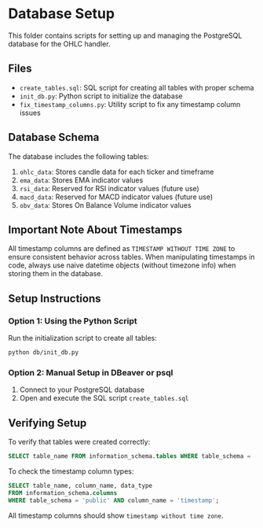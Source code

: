 # Database Setup

This folder contains scripts for setting up and managing the PostgreSQL database for the OHLC handler.

## Files

- `create_tables.sql`: SQL script for creating all tables with proper schema
- `init_db.py`: Python script to initialize the database
- `fix_timestamp_columns.py`: Utility script to fix any timestamp column issues

## Database Schema

The database includes the following tables:

1. `ohlc_data`: Stores candle data for each ticker and timeframe
2. `ema_data`: Stores EMA indicator values
3. `rsi_data`: Reserved for RSI indicator values (future use)
4. `macd_data`: Reserved for MACD indicator values (future use)
5. `obv_data`: Stores On Balance Volume indicator values

## Important Note About Timestamps

All timestamp columns are defined as `TIMESTAMP WITHOUT TIME ZONE` to ensure consistent behavior across tables. When manipulating timestamps in code, always use naive datetime objects (without timezone info) when storing them in the database.

## Setup Instructions

### Option 1: Using the Python Script

Run the initialization script to create all tables:

```bash
python db/init_db.py
```

### Option 2: Manual Setup in DBeaver or psql

1. Connect to your PostgreSQL database
2. Open and execute the SQL script `create_tables.sql`

## Verifying Setup

To verify that tables were created correctly:

```sql
SELECT table_name FROM information_schema.tables WHERE table_schema = 'public';
```

To check the timestamp column types:

```sql
SELECT table_name, column_name, data_type 
FROM information_schema.columns 
WHERE table_schema = 'public' AND column_name = 'timestamp';
```

All timestamp columns should show `timestamp without time zone`. 